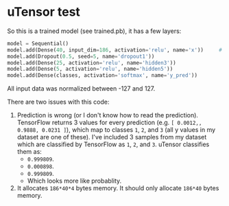 # uTensor test

So this is a trained model (see trained.pb), it has a few layers:

```py
model = Sequential()
model.add(Dense(40, input_dim=186, activation='relu', name='x'))     # take X features number from create-testset.js here!
model.add(Dropout(0.5, seed=5, name='dropout1'))
model.add(Dense(25, activation='relu', name='hidden3'))
model.add(Dense(5, activation='relu', name='hidden5'))
model.add(Dense(classes, activation='softmax', name='y_pred'))
```

All input data was normalized between -127 and 127.

There are two issues with this code:

1. Prediction is wrong (or I don't know how to read the prediction). TensorFlow returns 3 values for every prediction (e.g. `[ 0.0012,, 0.9888, 0.0231 ]`), which map to classes `1`, `2`, and `3` (all y values in my dataset are one of these). I've included 3 samples from my dataset which are classified by TensorFlow as `1`, `2`, and `3`. uTensor classifies them as:
    * `0.999809`.
    * `0.000898`.
    * `0.999809`.
    * Which looks more like probablity.
2. It allocates `186*40*4` bytes memory. It should only allocate `186*40` bytes memory.

